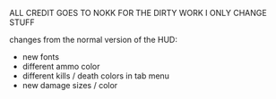 ALL CREDIT GOES TO NOKK FOR THE DIRTY WORK
I ONLY CHANGE STUFF

changes from the normal version of the HUD:

- new fonts
- different ammo color
- different kills / death colors in tab menu
- new damage sizes / color

